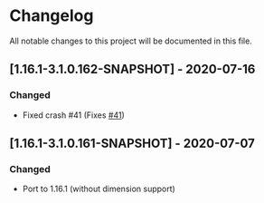 # Changelog
All notable changes to this project will be documented in this file.

## [1.16.1-3.1.0.162-SNAPSHOT] - 2020-07-16
### Changed
 - Fixed crash #41 (Fixes [#41](https://github.com/MC-U-Team/U-Team-Core/issues/41))

## [1.16.1-3.1.0.161-SNAPSHOT] - 2020-07-07
### Changed
 - Port to 1.16.1 (without dimension support)
